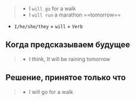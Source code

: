 > - I `will go` for a walk
> - I `will run` a marathon ==tomorrow==

- `I/he/she/they` + `will` + `Verb` 

## Когда предсказываем будущее

> - I think, It will be raining tomorrow

## Решение, принятое только что

> - I will go for a walk